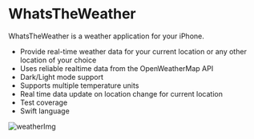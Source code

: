 # WhatsTheWeather
WhatsTheWeather is a weather application for your iPhone.

- Provide real-time weather data for your current location or any other location of your choice
- Uses reliable realtime data from the OpenWeatherMap API
- Dark/Light mode support
- Supports multiple temperature units
- Real time data update on location change for current location
- Test coverage
- Swift language

![weatherImg](https://github.com/HeenaVR/WhatsTheWeather/assets/123239882/1733e203-6274-4ced-8246-408bafe33ec6)
